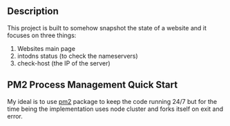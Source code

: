 ## Description
This project is built to somehow snapshot the state of a website and it focuses on three things:
1. Websites main page
2. intodns status (to check the nameservers)
3. check-host (the IP of the server)



## PM2 Process Management Quick Start
My ideal is to use [pm2](https://pm2.keymetrics.io/) package to keep the code running 24/7 but for the time being the implementation uses node cluster and forks itself on exit and error.
